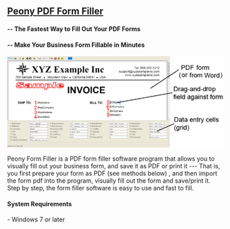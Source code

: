 
<h2><a target="_blank" href="http://hexatech.com/peony_pdf_form_filler.htm">Peony PDF Form Filler</a></h2>
<h4>-- The Fastest Way to Fill Out Your PDF Forms</h4>
<h4>-- Make Your Business Form Fillable in Minutes</h4>

<img src="./images/peony_pdf_form_filler.png">

Peony Form Filler is a PDF form filler software program that allows you to visually fill out your business form, and save it as PDF or print it --- That is, you first prepare your form as PDF (see methods below) , and then import the form pdf into the program, visually fill out the form and save/print it. Step by step, the form filler software is easy to use and fast to fill.


<h4>System Requirements</h4>
- Windows 7 or later<br>
<br>
